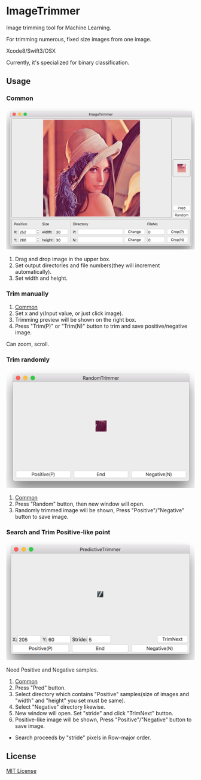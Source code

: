 # ImageTrimmer
Image trimming tool for Machine Learning.

For trimming numerous, fixed size images from one image.

Xcode8/Swift3/OSX

Currently, it's specialized for binary classification.

## Usage

### Common
![Main Window](./Resources/main.png)

1. Drag and drop image in the upper box.
1. Set output directories and file numbers(they will increment automatically).
1. Set width and height.

### Trim manually
1. [Common](#common)
1. Set x and y(Input value, or just click image).
1. Trimming preview will be shown on the right box.
1. Press "Trim(P)" or "Trim(N)" button to trim and save positive/negative image.

Can zoom, scroll.

### Trim randomly
![Random trimming](./Resources/random.png)

1. [Common](#common)
1. Press "Random" button, then new window will open.
1. Randomly trimmed image will be shown, Press "Positive"/"Negative" button to save image.

### Search and Trim Positive-like point
![Predictive trimming](./Resources/pred.png)

Need Positive and Negative samples.

1. [Common](#common)
1. Press "Pred" button.
1. Select directory which contains "Positive" samples(size of images and "width" and "height" you set must be same).
1. Select "Negative" directory likewise.
1. New window will open. Set "stride" and click "TrimNext" button.
1. Positive-like image will be shown, Press "Positive"/"Negative" button to save image.

- Search proceeds by "stride" pixels in Row-major order.

## License
[MIT License](./LICENSE)
